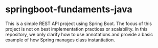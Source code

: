 # springboot-fundaments-java

This is a simple REST API project using Spring Boot. The focus of this project is not on best implementation practices or scalability. In this repository, we only clarify how to use annotations and provide a basic example of how Spring manages class instantiation.

